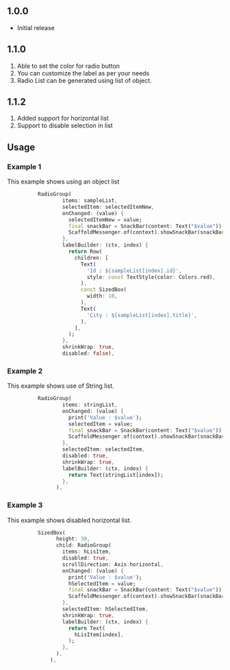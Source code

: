 ## 1.0.0

* Initial release

## 1.1.0

1. Able to set the color for radio button
2. You can customize the label as per your needs
3. Radio List can be generated using list of object.

## 1.1.2

1. Added support for horizontal list
2. Support to disable selection in list
## Usage

### Example 1
This example shows using an object list
``` dart
          RadioGroup(
                  items: sampleList,
                  selectedItem: selectedItemNew,
                  onChanged: (value) {
                    selectedItemNew = value;
                    final snackBar = SnackBar(content: Text("$value"));
                    ScaffoldMessenger.of(context).showSnackBar(snackBar);
                  },
                  labelBuilder: (ctx, index) {
                    return Row(
                      children: [
                        Text(
                          'Id : ${sampleList[index].id}',
                          style: const TextStyle(color: Colors.red),
                        ),
                        const SizedBox(
                          width: 10,
                        ),
                        Text(
                          'City : ${sampleList[index].title}',
                        ),
                      ],
                    );
                  },
                  shrinkWrap: true,
                  disabled: false),
  ```
### Example 2
This example shows use of String list.
``` dart
          RadioGroup(
                  items: stringList,
                  onChanged: (value) {
                    print('Value : $value');
                    selectedItem = value;
                    final snackBar = SnackBar(content: Text("$value"));
                    ScaffoldMessenger.of(context).showSnackBar(snackBar);
                  },
                  selectedItem: selectedItem,
                  disabled: true,
                  shrinkWrap: true,
                  labelBuilder: (ctx, index) {
                    return Text(stringList[index]);
                  },
                ),
```
### Example 3
This example shows disabled horizontal list.
``` dart
          SizedBox(
                height: 30,
                child: RadioGroup(
                  items: hLisItem,
                  disabled: true,
                  scrollDirection: Axis.horizontal,
                  onChanged: (value) {
                    print('Value : $value');
                    hSelectedItem = value;
                    final snackBar = SnackBar(content: Text("$value"));
                    ScaffoldMessenger.of(context).showSnackBar(snackBar);
                  },
                  selectedItem: hSelectedItem,
                  shrinkWrap: true,
                  labelBuilder: (ctx, index) {
                    return Text(
                      hLisItem[index],
                    );
                  },
                ),
              ),
```